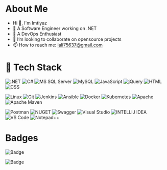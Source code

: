 # About Me
   
- Hi 👋, I'm Imtiyaz
- 🔭 A Software Engineer working on .NET
- 🌱 A DevOps Enthusiast
- 👯 I’m looking to collaborate on opensource projects
- 📫 How to reach me: iali75637@gmail.com

# 💼 Tech Stack

![.NET](https://img.shields.io/badge/.NET-512BD4?style=for-the-badge&logo=dotnet&logoColor=white)
![C#](https://img.shields.io/badge/C%23-239120?style=for-the-badge&logo=c-sharp&logoColor=white)
![MS SQL Server](https://img.shields.io/badge/Microsoft%20SQL%20Server-CC2927?style=for-the-badge&logo=microsoft%20sql%20server&logoColor=white)
![MySQL](https://img.shields.io/badge/MySQL-005C84?style=for-the-badge&logo=mysql&logoColor=white)
![JavaScript](https://img.shields.io/badge/-javascript-F7DF1E?&style=for-the-badge&logo=javascript&logoColor=black)
![jQuery](https://img.shields.io/badge/jQuery-0769AD?style=for-the-badge&logo=jquery&logoColor=white)
![HTML](https://img.shields.io/badge/HTML5-E34F26?style=for-the-badge&logo=html5&logoColor=white) 
![CSS](https://img.shields.io/badge/-css3-1572B6?&style=for-the-badge&logo=css3&logoColor=white)

![Linux](https://img.shields.io/badge/Linux-FCC624?style=for-the-badge&logo=linux&logoColor=black)
![Git](https://img.shields.io/badge/-Git-F05032?&style=for-the-badge&logo=git&logoColor=white)
![Jenkins](https://img.shields.io/badge/Jenkins-D24939?style=for-the-badge&logo=Jenkins&logoColor=white)
![Ansible](https://img.shields.io/badge/Ansible-000000?style=for-the-badge&logo=ansible&logoColor=white)
![Docker](https://img.shields.io/badge/Docker-2CA5E0?style=for-the-badge&logo=docker&logoColor=white)
![Kubernetes](https://img.shields.io/badge/kubernetes-326ce5.svg?&style=for-the-badge&logo=kubernetes&logoColor=white)
![Apache](https://img.shields.io/badge/Apache-D22128?style=for-the-badge&logo=Apache&logoColor=white) 
![Apache Maven](https://img.shields.io/badge/apache_maven-C71A36?style=for-the-badge&logo=apachemaven&logoColor=white) 

![Postman](https://img.shields.io/badge/Postman-FF6C37?style=for-the-badge&logo=Postman&logoColor=white)
![NUGET](https://img.shields.io/badge/NuGet-004880?style=for-the-badge&logo=nuget&logoColor=white)
![Swagger](https://img.shields.io/badge/Swagger-85EA2D?style=for-the-badge&logo=Swagger&logoColor=white)
![Visual Studio](https://img.shields.io/badge/Visual_Studio-5C2D91?style=for-the-badge&logo=visual%20studio&logoColor=white)
![INTELLIJ IDEA](https://img.shields.io/badge/IntelliJ_IDEA-000000.svg?style=for-the-badge&logo=intellij-idea&logoColor=white)
![VS Code](https://img.shields.io/badge/-VSCode-007ACC?&style=for-the-badge&logo=visual-studio-code&logoColor=white)
![Notepad++](https://img.shields.io/badge/Notepad++-90E59A.svg?style=for-the-badge&logo=notepad%2B%2B&logoColor=black)





# Badges
<!-- GitHub Stats -->
![Badge](https://github-readme-stats.vercel.app/api?username=imtiyaz786&theme=midnight-purple&show_icons=true)   

<!-- Streak Stats-->
![Badge](https://github-readme-streak-stats.herokuapp.com/?user=imtiyaz786&theme=midnight-purple&show_icons=true)

<!-- Activity Graph
![Badge](https://activity-graph.herokuapp.com/graph?username=imtiyaz786&theme=minimal)
-->
 
<!-- Profile Summary Card
![Badge](https://github-profile-summary-cards.vercel.app/api/cards/profile-details?username=imtiyaz786&theme=vue)
-->

<!-- Most Used Language
![Badge](https://github-readme-stats.vercel.app/api/top-langs/?username=imtiyaz786)
-->

<!-- Profile Hits Counter
![Badge](https://hits.seeyoufarm.com/api/count/incr/badge.svg?url=https%3A%2F%2Fgithub.com%2Fimtiyaz7861212%2Fhit-counter)
-->


<!-- Trophy Stats
![Badge](https://github-profile-trophy.vercel.app/?username=imtiyaz786)
-->

<!--
**imtiyaz786/imtiyaz786** is a ✨ _special_ ✨ repository because its `README.md` (this file) appears on your GitHub profile.
-->
